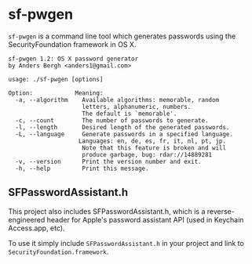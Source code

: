 # sf-pwgen
`sf-pwgen` is a command line tool which generates passwords using the
SecurityFoundation framework in OS X.

    sf-pwgen 1.2: OS X password generator
    by Anders Bergh <anders1@gmail.com>

    usage: ./sf-pwgen [options]

    Option:            Meaning:
      -a, --algorithm    Available algorithms: memorable, random
                         letters, alphanumeric, numbers.
                         The default is `memorable'.
      -c, --count        The number of passwords to generate.
      -l, --length       Desired length of the generated passwords.
      -L, --language     Generate passwords in a specified language.
                        Languages: en, de, es, fr, it, nl, pt, jp.
                         Note that this feature is broken and will
                         produce garbage, bug: rdar://14889281
      -v, --version      Print the version number and exit.
      -h, --help         Print this message.


## SFPasswordAssistant.h
This project also includes SFPasswordAssistant.h, which is a
reverse-engineered header for Apple's password assistant API
(used in Keychain Access.app, etc).

To use it simply include `SFPasswordAssistant.h` in your project
and link to `SecurityFoundation.framework`.
